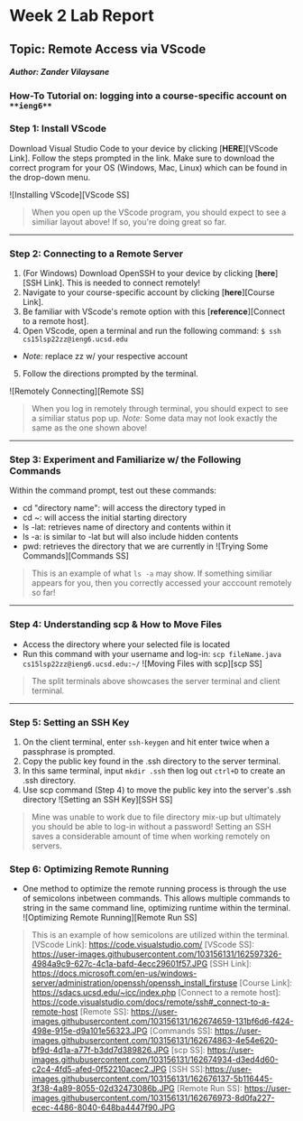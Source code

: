 # Week 2 Lab Report
## Topic: Remote Access via VScode
##### Author: Zander Vilaysane

### How-To Tutorial on: logging into a course-specific account on `**ieng6**`
### Step 1: Install VScode
Download Visual Studio Code to your device by clicking [**HERE**][VScode Link]. Follow the steps prompted in the link. Make sure to download the correct program for your OS (Windows, Mac, Linux) which can be found in the drop-down menu. 

![Installing VScode][VScode SS]
> When you open up the VScode program, you should expect to see a similiar layout above! If so, you're doing great so far.

---
### Step 2: Connecting to a Remote Server
1.  (For Windows) Download OpenSSH to your device by clicking [**here**][SSH Link]. This is needed to connect remotely!
2. Navigate to your course-specific account by clicking [**here**][Course Link].
3. Be familiar with VScode's remote option with this [**reference**][Connect to a remote host].
4. Open VScode, open a terminal and run the following command: `$ ssh cs15lsp22zz@ieng6.ucsd.edu`
- *Note:* replace zz w/ your respective account
5. Follow the directions prompted by the terminal.

![Remotely Connecting][Remote SS]
> When you log in remotely through terminal, you should expect to see a similiar status pop up. *Note:* Some data may not look exactly the same as the one shown above!

---
### Step 3: Experiment and Familiarize w/ the Following Commands
Within the command prompt, test out these commands: 
- cd "directory name": will access the directory typed in 
- cd ~: will access the initial starting directory
- ls -lat: retrieves name of directory and contents within it
- ls -a: is similar to -lat but will also include hidden contents
- pwd: retrieves the directory that we are currently in 
![Trying Some Commands][Commands SS]
> This is an example of what `ls -a` may show. If something similiar appears for you, then you correctly accessed your acccount remotely so far!

---
### Step 4: Understanding scp & How to Move Files
- Access the directory where your selected file is located
- Run this command with your username and log-in: `scp fileName.java cs15lsp22zz@ieng6.ucsd.edu:~/` 
![Moving Files with scp][scp SS]
> The split terminals above showcases the server terminal and client terminal.

---
### Step 5: Setting an SSH Key
1. On the client terminal, enter `ssh-keygen` and hit enter twice when a passphrase is prompted.
2. Copy the public key found in the .ssh directory to the server terminal.
3. In this same terminal, input `mkdir .ssh` then log out `ctrl+D` to create an .ssh directory.
4. Use scp command (Step 4) to move the public key into the server's .ssh directory
![Setting an SSH Key][SSH SS]
> Mine was unable to work due to file directory mix-up but ultimately you should be able to log-in without a password! Setting an SSH saves a considerable amount of time when working remotely on servers.

### Step 6: Optimizing Remote Running 
- One method to optimize the remote running process is through the use of semicolons inbetween commands. This allows multiple commands to string in the same command line, optimizing runtime within the terminal. 
![Optimizing Remote Running][Remote Run SS]
> This is an example of how semicolons are utilized within the terminal.
[VScode Link]: https://code.visualstudio.com/
[VScode SS]: https://user-images.githubusercontent.com/103156131/162597326-4984a9c9-627c-4c1a-bafd-4ecc29601f57.JPG
[SSH Link]: https://docs.microsoft.com/en-us/windows-server/administration/openssh/openssh_install_firstuse
[Course Link]: https://sdacs.ucsd.edu/~icc/index.php
[Connect to a remote host]: https://code.visualstudio.com/docs/remote/ssh#_connect-to-a-remote-host
[Remote SS]: https://user-images.githubusercontent.com/103156131/162674659-131bf6d6-f424-498e-915e-d9a101e56323.JPG
[Commands SS]: https://user-images.githubusercontent.com/103156131/162674863-4e54e620-bf9d-4d1a-a77f-b3dd7d389826.JPG
[scp SS]: https://user-images.githubusercontent.com/103156131/162674934-d3ed4d60-c2c4-4fd5-afed-0f52210acec2.JPG
[SSH SS]:https://user-images.githubusercontent.com/103156131/162676137-5b116445-3f38-4a89-8055-02d32473086b.JPG
[Remote Run SS]: https://user-images.githubusercontent.com/103156131/162676973-8d0fa227-ecec-4486-8040-648ba4447f90.JPG
